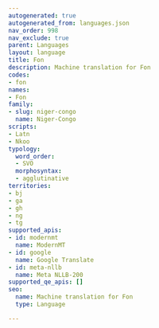 ```yaml
---
autogenerated: true
autogenerated_from: languages.json
nav_order: 998
nav_exclude: true
parent: Languages
layout: language
title: Fon
description: Machine translation for Fon
codes:
- fon
names:
- Fon
family:
- slug: niger-congo
  name: Niger-Congo
scripts:
- Latn
- Nkoo
typology:
  word_order:
  - SVO
  morphosyntax:
  - agglutinative
territories:
- bj
- ga
- gh
- ng
- tg
supported_apis:
- id: modernmt
  name: ModernMT
- id: google
  name: Google Translate
- id: meta-nllb
  name: Meta NLLB-200
supported_qe_apis: []
seo:
  name: Machine translation for Fon
  type: Language

---
```


